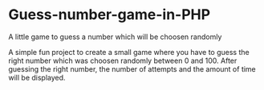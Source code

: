 # Guess-number-game-in-PHP
A little game to guess a number which will be choosen randomly

A simple fun project to create a small game where you have to guess the right number which was choosen randomly between 0 and 100. After guessing the right number, the number of attempts and the amount of time will be displayed.
